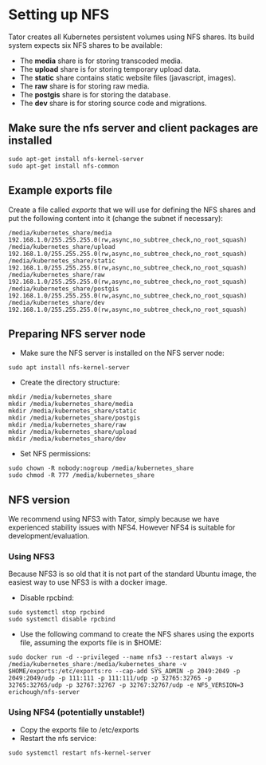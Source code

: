 # Setting up NFS

Tator creates all Kubernetes persistent volumes using NFS shares. Its build system expects six NFS shares to be available:

* The **media** share is for storing transcoded media.
* The **upload** share is for storing temporary upload data.
* The **static** share contains static website files (javascript, images).
* The **raw** share is for storing raw media.
* The **postgis** share is for storing the database.
* The **dev** share is for storing source code and migrations.

## Make sure the nfs server and client packages are installed

```
sudo apt-get install nfs-kernel-server
sudo apt-get install nfs-common
```

## Example exports file

Create a file called *exports* that we will use for defining the NFS shares and put the following content into it (change the subnet if necessary):

```
/media/kubernetes_share/media 192.168.1.0/255.255.255.0(rw,async,no_subtree_check,no_root_squash)
/media/kubernetes_share/upload 192.168.1.0/255.255.255.0(rw,async,no_subtree_check,no_root_squash)
/media/kubernetes_share/static 192.168.1.0/255.255.255.0(rw,async,no_subtree_check,no_root_squash)
/media/kubernetes_share/raw 192.168.1.0/255.255.255.0(rw,async,no_subtree_check,no_root_squash)
/media/kubernetes_share/postgis 192.168.1.0/255.255.255.0(rw,async,no_subtree_check,no_root_squash)
/media/kubernetes_share/dev 192.168.1.0/255.255.255.0(rw,async,no_subtree_check,no_root_squash)
```

## Preparing NFS server node

* Make sure the NFS server is installed on the NFS server node:

```
sudo apt install nfs-kernel-server
```

* Create the directory structure:

```
mkdir /media/kubernetes_share
mkdir /media/kubernetes_share/media
mkdir /media/kubernetes_share/static
mkdir /media/kubernetes_share/postgis
mkdir /media/kubernetes_share/raw
mkdir /media/kubernetes_share/upload
mkdir /media/kubernetes_share/dev
```

* Set NFS permissions:

```
sudo chown -R nobody:nogroup /media/kubernetes_share
sudo chmod -R 777 /media/kubernetes_share
```

## NFS version

We recommend using NFS3 with Tator, simply because we have experienced stability issues with NFS4. However NFS4 is suitable for development/evaluation.

### Using NFS3

Because NFS3 is so old that it is not part of the standard Ubuntu image, the easiest way to use NFS3 is with a docker image. 

* Disable rpcbind:

```
sudo systemctl stop rpcbind
sudo systemctl disable rpcbind
```

* Use the following command to create the NFS shares using the exports file, assuming the exports file is in $HOME:

```
sudo docker run -d --privileged --name nfs3 --restart always -v /media/kubernetes_share:/media/kubernetes_share -v $HOME/exports:/etc/exports:ro --cap-add SYS_ADMIN -p 2049:2049 -p 2049:2049/udp -p 111:111 -p 111:111/udp -p 32765:32765 -p 32765:32765/udp -p 32767:32767 -p 32767:32767/udp -e NFS_VERSION=3 erichough/nfs-server
```

### Using NFS4 (potentially unstable!)

* Copy the exports file to /etc/exports
* Restart the nfs service:

```
sudo systemctl restart nfs-kernel-server
```

